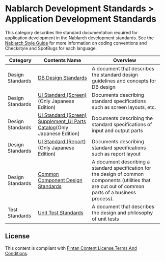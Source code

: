 # Nablarch Development Standards  > Application Development Standards
This category describes the standard documentation required for application development in the Nablarch development standards.
See the [Nablarch Style Guide](https://github.com/nablarch-development-standards/nablarch-style-guide/tree/master/en) for more information on coding conventions and Checkstyle and SpotBugs for each language.

|Category|Contents Name|Overview|
|--|--|--|
|Design Standards|[DB Design Standards](./010_Design_Standards/DB_Design_Standards.docx)|A document that describes the standard design guidelines and concepts for DB design|
|Design Standards|[UI Standard (Screen)][1](Only Japanese Edition)|Documents describing standard specifications such as screen layouts, etc.|
|Design Standards|[UI Standard (Screen) Supplement_UI Parts Catalog][2](Only Japanese Edition)|Documents describing the standard specifications of input and output parts|
|Design Standards|[UI Standard (Report)][3](Only Japanese Edition)|Documents describing standard specifications such as report layout|
|Design Standards|[Common Component Design Standards](./010_Design_Standards/Common_Component_Design_Standards.docx)|A document describing a standard specification for the design of common components (utilities that are cut out of common parts of a business process).|
|Test Standards|[Unit Test Standards](./020_Test_Standards/Unit_Test_Standards.xlsx)|A document that describes the design and philosophy of unit tests|

[1]: ../../020_アプリケーション開発標準/010_設計標準/UI標準(画面).xlsx
[2]: ../../020_アプリケーション開発標準/010_設計標準/UI標準(画面)別冊_UI部品カタログ.xlsx
[3]: ../../020_アプリケーション開発標準/010_設計標準/UI標準(帳票).xlsx

## License

This content is compliant with <a href="https://fintan.jp/?page_id=5803&lang=en"> Fintan Content License Terms And Conditions</a>.
